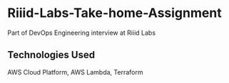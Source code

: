 # Riiid-Labs-Take-home-Assignment
Part of DevOps Engineering interview at Riiid Labs

## Technologies Used
AWS Cloud Platform, AWS Lambda, Terraform
